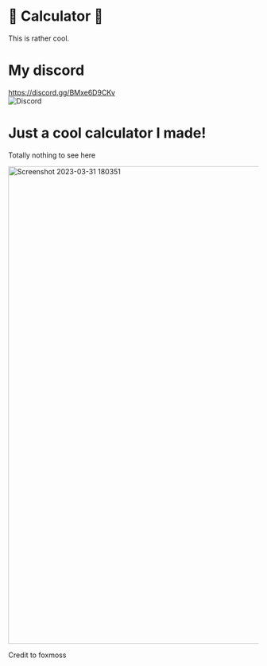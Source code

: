# 🧮 Calculator 🧮

This is rather cool.

# My discord
https://discord.gg/BMxe6D9CKv
<br>
![Discord](http://invidget.switchblade.xyz/BMxe6D9CKv)

# Just a cool calculator I made!

Totally nothing to see here

<img width="960" alt="Screenshot 2023-03-31 180351" src="https://user-images.githubusercontent.com/119009502/229258163-f15f73f1-6e36-445c-9695-231e35ebbaca.png">

Credit to foxmoss
